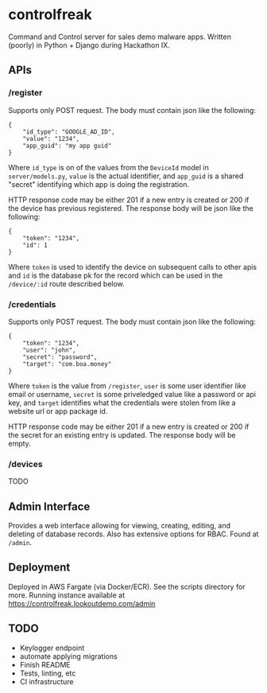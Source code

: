 # controlfreak

Command and Control server for sales demo malware apps. Written
(poorly) in Python + Django during Hackathon IX.


## APIs

### /register

Supports only POST request. The body must contain json like the
following:

```
{
    "id_type": "GOOGLE_AD_ID",
    "value": "1234",
    "app_guid": "my app guid"
}
```

Where `id_type` is on of the values from the `DeviceId` model in
`server/models.py`, `value` is the actual identifier, and `app_guid`
is a shared "secret" identifying which app is doing the registration.

HTTP response code may be either 201 if a new entry is created or 200
if the device has previous registered. The response body will be json
like the following:

```
{
    "token": "1234",
    "id": 1
}
```

Where `token` is used to identify the device on subsequent calls to
other apis and `id` is the database pk for the record which can be
used in the `/device/:id` route described below.


### /credentials

Supports only POST request. The body must contain json like the
following:

```
{
    "token": "1234",
    "user": "john",
    "secret": "password",
    "target": "com.boa.money"
}
```

Where `token` is the value from `/register`, `user` is some user
identifier like email or username, `secret` is some priveledged value
like a password or api key, and `target` identifies what the
credentials were stolen from like a website url or app package id.

HTTP response code may be either 201 if a new entry is created or 200
if the secret for an existing entry is updated. The response body will
be empty.


### /devices

TODO


## Admin Interface

Provides a web interface allowing for viewing, creating, editing, and
deleting of database records. Also has extensive options for
RBAC. Found at `/admin`.


## Deployment

Deployed in AWS Fargate (via Docker/ECR). See the scripts directory
for more. Running instance available at
https://controlfreak.lookoutdemo.com/admin


## TODO

* Keylogger endpoint
* automate applying migrations
* Finish README
* Tests, linting, etc
* CI infrastructure
